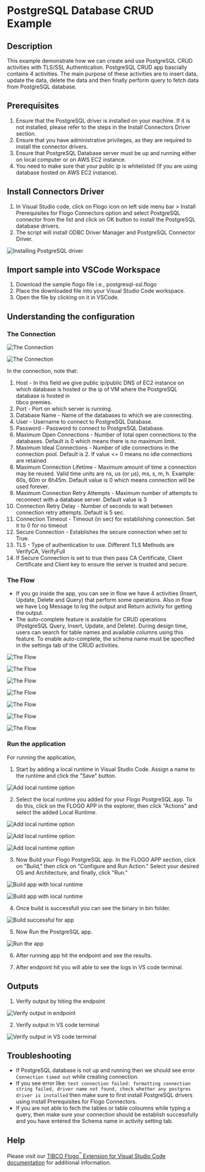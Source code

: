 # PostgreSQL Database CRUD Example

## Description

This example demonstrate how we can create and use PostgreSQL CRUD activities with TLS/SSL Authentication.
PostgreSQL CRUD app bascially contains 4 activities. The main purpose of these activities are to insert data, update the data, delete the data and then finally perform query to fetch data from PostgreSQL database.

## Prerequisites

1. Ensure that the PostgreSQL driver is installed on your machine. If it is not installed, please refer to the steps in the Install Connectors Driver section.
2. Ensure that you have administrative privileges, as they are required to install the connector drivers. 
3. Ensure that PostgreSQL Database server must be up and running either on local computer or on AWS EC2 instance.
4. You need to make sure that your public ip is whitelisted (If you are using database hosted on AWS EC2 instance).

## Install Connectors Driver

1. In Visual Studio code, click on Flogo icon on left side menu bar > Install Prerequisites for Flogo Connectors option and select PostgreSQL connector from the list and click on OK button to install the PostgreSQL database drivers.
2. The script will install ODBC Driver Manager and PostgreSQL Connector Driver.

![Installing PostgreSQL driver](../../../images/PostgreSQL/1.png) 
  

## Import sample into VSCode Workspace

1. Download the sample flogo file i.e., postgresql-ssl.flogo
2. Place the downloaded file into your Visual Studio Code workspace.
3. Open the file by clicking on it in VSCode.

## Understanding the configuration

### The Connection

![The Connection](../../../images/PostgreSQL/2.png)

![The Connection](../../../images/PostgreSQL/3.png)

In the connection, note that:

1.  Host - In this field we give public ip/public DNS of EC2 instance on which database is hosted or the ip of VM where the PostgreSQL database is hosted in    
tibco premies.
2.  Port - Port on which server is running. 
3.  Database Name - Name of the databases to which we are connecting.
4.  User - Username to connect to PostgreSQL Database.
5.  Password - Password to connect to PostgreSQL Database.
6.  Maximum Open Connections - Number of total open connections to the databases. Default is 0 which means there is no maximum limit.
7.  Maximum Ideal Connections - Number of idle connections in the connection pool. Default is 2. If value <= 0 means no idle connections are retained
8.  Maximum Connection Lifetime - Maximum amount of time a connection may be reused. Valid time units are ns, us (or µs), ms, s, m, h. Example: 60s, 60m or 6h45m. Default value is 0 which means connection will be used forever.
9.  Maximum Connection Retry Attempts - Maximum number of attempts to reconnect with a database server. Default value is 3
10. Connection Retry Delay - Number of seconds to wait between connection retry attempts. Default is 5 sec.
11. Connection Timeout - Timeout (in sec) for establishing connection. Set it to 0 for no timeout
12. Secure Connection - Establishes the secure connection when set to True.
13. TLS - Type of authentication to use. Different TLS Methods are VerifyCA, VerifyFull
14. If Secure Connection is set to true then pass CA Certificate, Client Certificate and Client key to ensure the server is trusted and secure.
 

### The Flow

* If you go inside the app, you can see in flow we have 4 activities (Insert, Update, Delete and Query) that perform some operations. Also in flow we have Log Message to log the output and Return activity for getting the output.
* The auto-complete feature is available for CRUD operations (PostgreSQL Query, Insert, Update, and Delete). During design time, users can search for table names and available columns using this feature. To enable auto-complete, the schema name must be specified in the settings tab of the CRUD activities.

![The Flow](../../../images/PostgreSQL/4.png)

![The Flow](../../../images/PostgreSQL/5.png)

![The Flow](../../../images/PostgreSQL/6.png)

![The Flow](../../../images/PostgreSQL/7.png)

![The Flow](../../../images/PostgreSQL/8.png)

![The Flow](../../../images/PostgreSQL/9.png)

![The Flow](../../../images/PostgreSQL/10.png)


### Run the application

For running the application, 
1. Start by adding a local runtime in Visual Studio Code. Assign a name to the runtime and click the "Save" button.

![Add local runtime option](../../../images/PostgreSQL/11.png)

2. Select the local runtime you added for your Flogo PostgreSQL app. To do this, click on the FLOGO APP in the explorer, then click "Actions" and select the added Local Runtime.

![Add local runtime option](../../../images/PostgreSQL/12.png)

![Add local runtime option](../../../images/PostgreSQL/13.png)

![Add local runtime option](../../../images/PostgreSQL/14.png)

3. Now Build your Flogo PostgreSQL app. In the FLOGO APP section, click on "Build," then click on "Configure and Run Action." 
Select your desired OS and Architecture, and finally, click "Run."

![Build app with local runtime](../../../images/PostgreSQL/15.png)

![Build app with local runtime](../../../images/PostgreSQL/16.png)

4. Once build is successfull you can see the binary in bin folder.

![Build successful for app](../../../images/PostgreSQL/17.png)

5. Now Run the PostgreSQL app. 

![Run the app](../../../images/PostgreSQL/18.png)

6. After running app hit the endpoint and see the results.

7. After endpoint hit you will able to see the logs in VS code terminal.


## Outputs

1. Verify output by hiting the endpoint

![Verify output in endpoint](../../../images/PostgreSQL/19.png)

2. Verify output in VS code terminal

![Verify output in VS code terminal](../../../images/PostgreSQL/20.png)


## Troubleshooting

* If PostgreSQL database is not up and running then we should see error `Connection timed out` while creating connection.
* If you see error like: `test connection failed: formatting connection string failed, driver name not found, check whether any postgres driver is installed` then make sure to first install PostgreSQL drivers using install Prerequisites for Flogo Connectors.
* If you are not able to fech the tables or table coloumns while typing a query, then make sure your connection should be establish successfully and you have entered the Schema name in activity setting tab.


## Help

Please visit our [TIBCO Flogo<sup>&trade;</sup> Extension for Visual Studio Code documentation](https://docs.tibco.com/products/tibco-flogo-extension-for-visual-studio-code-latest) for additional information.